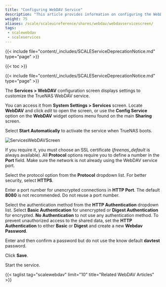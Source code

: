 ```yaml
---
title: "Configuring WebDAV Service"
description: "This article provides information on configuring the WebDAV service."
weight: 75
aliases: /scale/scaleuireference/shares/webdav/webdavservicescreen/
tags:
 - scalewebdav
 - scaleservices
---
```


{{< include file="content/_includes/SCALEServiceDeprecationNotice.md" type="page" >}}

{{< toc >}}

{{< include file="content/_includes/SCALEServiceDeprecationNotice.md" type="page" >}}

The **Services > WebDAV** configuration screen displays settings to customize the TrueNAS WebDAV service.

You can access it from **System Settings > Services** screen. Locate **WebDAV** and click <i class="material-icons" aria-hidden="true" title="Configure">edit</i> to open the screen, or use the **Config Service** option on the **WebDAV** widget options menu found on the main **Sharing** screen.

Select **Start Automatically** to activate the service when TrueNAS boots.

![ServicesWebDAVScreen](/images/SCALE/22.02/ServicesWebDAVScreen.png "WebDAV Service Options")

If you require it, you must choose an SSL certificate (*freenas_default* is always available).
All **Protocol** options require you to define a number in the **Port** field.
Make sure the network is not already using the WebDAV service port.

Select the protocol option from the **Protocol** dropdown list. For better security, select **HTTPS**. 

Enter a port number for unencrypted connections in **HTTP Port**. The default **8080** is not recommended. Do not reuse a port number.

Select the authentication method from the **HTTP Authentication** dropdown list. Select **Basic Authentication** for unencrypted or **Digest Authentication** for encrypted. **No Authentication** to not use any authentication method. To prevent unauthorized access to the shared data, set the **HTTP Authentication** to either **Basic** or **Digest** and create a new **Webdav Password**.

Enter and then confirm a password but do not use the know default **davtest** password. 

Click **Save**.

Start the service.

{{< taglist tag="scalewebdav" limit="10" title="Related WebDAV Articles" >}}
